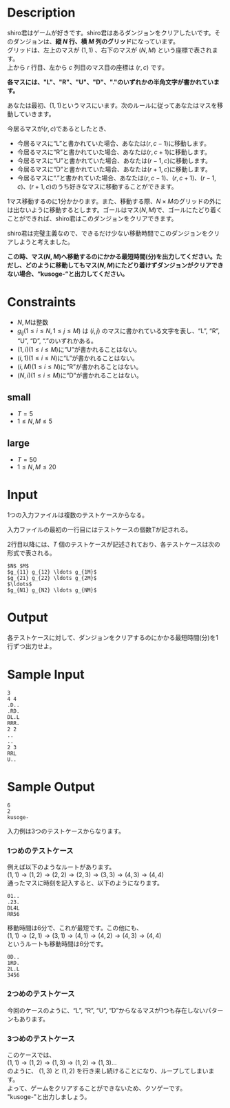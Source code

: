 # Description

shiro君はゲームが好きです。shiro君はあるダンジョンをクリアしたいです。そのダンジョンは、**縦 $N$ 行、横 $M$ 列のグリッド**になっています。  
グリッドは、左上のマスが $(1, 1)$ 、右下のマスが $(N, M)$ という座標で表されます。  
上から $r$ 行目、左から $c$ 列目のマス目の座標は $(r, c)$ です。

**各マスには、"L"、"R"、"U"、"D"、"."のいずれかの半角文字が書かれています。**

あなたは最初、$(1, 1)$というマスにいます。次のルールに従ってあなたはマスを移動していきます。

今居るマスが$(r, c)$であるとしたとき、

- 今居るマスに“L”と書かれていた場合、あなたは$(r, c-1)$に移動します。
- 今居るマスに“R”と書かれていた場合、あなたは$(r, c+1)$に移動します。
- 今居るマスに“U”と書かれていた場合、あなたは$(r-1, c)$に移動します。
- 今居るマスに“D”と書かれていた場合、あなたは$(r+1, c)$に移動します。
- 今居るマスに“.”と書かれていた場合、あなたは$(r, c-1)、(r, c+1)、(r-1, c)、(r+1, c)$のうち好きなマスに移動することができます。


1マス移動するのに1分かかります。また、移動する際、$N × M$のグリッドの外には出ないように移動するとします。ゴールはマス$(N,M)$で、ゴールにたどり着くことができれば、shiro君はこのダンジョンをクリアできます。

shiro君は完璧主義なので、できるだけ少ない移動時間でこのダンジョンをクリアしようと考えました。

**この時、マス$(N,M)$へ移動するのにかかる最短時間(分)を出力してください。ただし、どのように移動してもマス$(N,M)$にたどり着けずダンジョンがクリアできない場合、“kusoge-“と出力してください。**

# Constraints

- $N, M$は整数
- $g_{ij} (1 \leq i \leq N, 1 \leq j \leq M)$ は $(i, j)$ のマスに書かれている文字を表し、“L”, “R”, “U”, “D”, “.”のいずれかある。
- $(1, i) (1 \leq i \leq M)$に“U”が書かれることはない。
- $(i, 1) (1 \leq i \leq N)$に“L”が書かれることはない。
- $(i, M) (1 \leq i \leq N)$に“R”が書かれることはない。
- $(N, i) (1 \leq i \leq M)$に“D”が書かれることはない。

## small
- $T = 5$
- $1 \leq N, M \leq 5$

## large
- $T = 50$
- $1 \leq N, M \leq 20$

# Input
1つの入力ファイルは複数のテストケースからなる。

入力ファイルの最初の一行目にはテストケースの個数$T$が記される。

2行目以降には、$T$ 個のテストケースが記述されており、各テストケースは次の形式で表される。

```
$N$ $M$
$g_{11} g_{12} \ldots g_{1M}$
$g_{21} g_{22} \ldots g_{2M}$
$\ldots$
$g_{N1} g_{N2} \ldots g_{NM}$
```

# Output
各テストケースに対して、ダンジョンをクリアするのにかかる最短時間(分)を1行ずつ出力せよ。

# Sample Input
```
3
4 4
.D..
.RD.
DL.L
RRR.
2 2
..
..
2 3
RRL
U..
```

# Sample Output
```
6
2
kusoge-
```

入力例は3つのテストケースからなります。

### 1つめのテストケース  
例えば以下のようなルートがあります。  
$(1,1) \rightarrow (1, 2) \rightarrow (2, 2) \rightarrow (2, 3) \rightarrow (3, 3)　\rightarrow (4, 3) \rightarrow (4, 4)$  
通ったマスに時刻を記入すると、以下のようになります。  
```
01..
.23.
DL4L
RR56
```
移動時間は6分で、これが最短です。この他にも、   
$(1,1) \rightarrow (2, 1) \rightarrow (3, 1) \rightarrow (4, 1) \rightarrow (4, 2) \rightarrow (4, 3) \rightarrow (4, 4)$  
というルートも移動時間は6分です。   
```
0D..
1RD.
2L.L
3456
```

### 2つめのテストケース  
今回のケースのように、“L”, “R”, “U”, “D”からなるマスが1つも存在しないパターンもあります。   

### 3つめのテストケース  
このケースでは、  
$(1,1) \rightarrow (1, 2) \rightarrow (1, 3) \rightarrow (1, 2) \rightarrow (1, 3)\ldots$  
のように、 $(1, 3)$ と $(1, 2)$ を行き来し続けることになり、ループしてしまいます。   
よって、ゲームをクリアすることができないため、クソゲーです。  
"kusoge-"と出力しましょう。